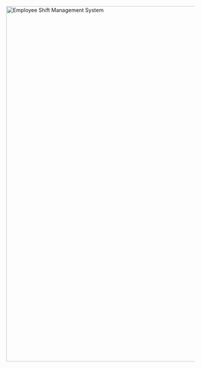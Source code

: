 <img width="1755" height="952" alt="Employee Shift Management System" src="https://github.com/user-attachments/assets/ff8ef85f-1af6-45b4-b16c-6179a01d28f8" />

